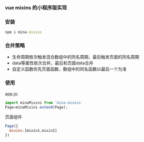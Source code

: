 ### vue mixins 的小程序版实现

### 安装
```cmd
npm i mina-mixins
```
### 合并策略
- 生命周期依次触发混合数组中的同名周期，最后触发页面的同名周期
- data等属性依次合并，最后和页面data合并
- 自定义函数优先页面函数，数组中的同名函数以最后一个为准

### 使用
app.js:
```javascript
import minaMixins from 'mina-mixins'
Page=minaMixins.extend(Page);
```

页面组件
```javascript
Page({
  mixins:[mixin1,mixin2]
})
```
